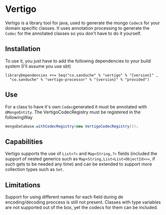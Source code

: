# Vertigo

Vertigo is a library tool for java, used to generate the mongo `Codec`s for your domain specific classes.
It uses annotation processing to generate the `Codec` for the annotated classes so you don't have to do it yourself.

## Installation

To use it, you just have to add the following dependencies to your build system (I'll assume you use sbt)

```
libraryDependencies ++= Seq("co.sanduche" % "vertigo" % "{version}" ,
  "co.sanduche" % "vertigo-processor" % "{version}" % "provided")
```

## Use

For a class to have it's own `Codec`generated it must be annotated with `@MongoEntity`.
The VertigoCodecRegistry must be registered in the followingWay

```java
mongoDatabase.withCodecRegistry(new VertigoCodecRegistry());
```


## Capabilities

Vertigo supports the use of `List<?>` and `Map<String,?>` fields (included the support of nested generics such as `Map<String,List<List<ObjectId>>>`, if such gets to be needed any time) and can be extended to support more collection types such as `Set`.

## Limitations

Support for using different names for each field during de encoding/decoding proccess is still not present.
Classes with type variables are not supported out of the box, yet the codecs for them can be included.

